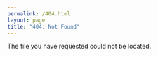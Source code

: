 ```yaml
---
permalink: /404.html
layout: page
title: "404: Not Found"
---
```


The file you have requested could not be located.
